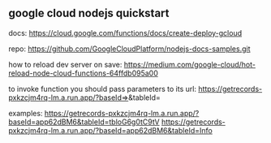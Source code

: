 ## google cloud nodejs quickstart

docs:
https://cloud.google.com/functions/docs/create-deploy-gcloud

repo:
https://github.com/GoogleCloudPlatform/nodejs-docs-samples.git

how to reload dev server on save:
https://medium.com/google-cloud/hot-reload-node-cloud-functions-64ffdb095a00

to invoke function you should pass parameters to its url:
https://getrecords-pxkzcjm4rq-lm.a.run.app/?baseId=<baseId example>>&tableId=<tableId or table name>

examples:
https://getrecords-pxkzcjm4rq-lm.a.run.app/?baseId=app62dBM6&tableId=tbloG6g0tC9tV
https://getrecords-pxkzcjm4rq-lm.a.run.app/?baseId=app62dBM6&tableId=Info
